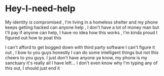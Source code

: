 # Hey-I-need-help
My identity is compromised , I'm living in a homeless shelter and my phone keeps getting hacked can anyone help , I don't have a lot of money man but I'll pay if anyone can help, I have no idea how this works , I'm kinda proud I figured out how to poat this


I can't afford to get bogged down with third party software I can't figure it out , I bow to you guys honestly I can do some intelligent things but not this cheers to you guys.  I just don't have anyone ya know, my phone is my sanctuary it's really all I have left... I don't even know why I'm typing any of this out, I should just end it 
